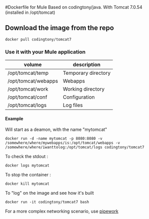 #Dockerfile for Mule
Based on codingtony/java. With Tomcat 7.0.54  (installed in /opt/tomcat)


## Download the image from the repo
```
docker pull codingtony/tomcat7
```

### Use it with your Mule application
| volume | description
|--- |---
|/opt/tomcat/temp | Temporary directory | 
|/opt/tomcat/webapps | Webapps |
|/opt/tomcat/work | Working directory |
|/opt/tomcat/conf | Configuration |
|/opt/tomcat/logs | Log files |


#### Example

Will start as a deamon, with the name "mytomcat"


```
docker run -d -name mytomcat -p 8080:8080 -v /somewhere/where/mywebapps/is:/opt/tomcat/webapps -v /somewhere/where/iwanttolog:/opt/tomcat/logs codingtony/tomcat7
````

To check the stdout :
```
docker logs mytomcat
```

To stop the container :
```
docker kill mytomcat
```

To "log" on the image and see how it's built
```
docker run -it codingtony/tomcat7 bash
```


For a more complex networking scenario, use [pipework](https://github.com/jpetazzo/pipework "")
